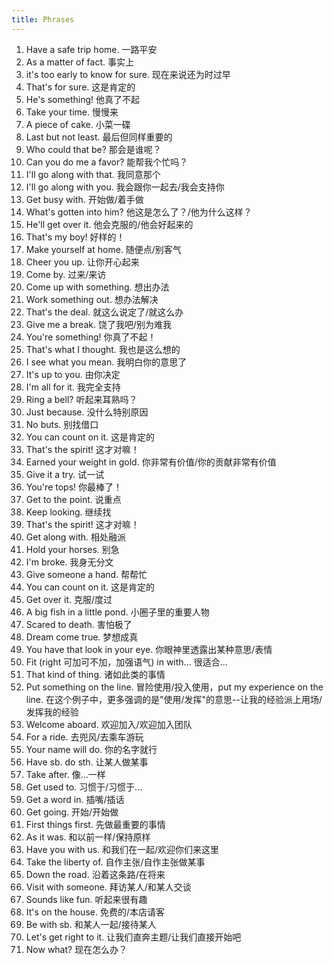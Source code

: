 ```yaml
---
title: Phrases
---
```


1. Have a safe trip home. 一路平安
1. As a matter of fact. 事实上
1. it's too early to know for sure. 现在来说还为时过早
1. That's for sure. 这是肯定的
1. He's something! 他真了不起
1. Take your time. 慢慢来
1. A piece of cake. 小菜一碟
1. Last but not least. 最后但同样重要的
1. Who could that be? 那会是谁呢？
1. Can you do me a favor? 能帮我个忙吗？
1. I'll go along with that. 我同意那个
1. I'll go along with you. 我会跟你一起去/我会支持你
1. Get busy with. 开始做/着手做
1. What's gotten into him? 他这是怎么了？/他为什么这样？
1. He'll get over it. 他会克服的/他会好起来的
1. That's my boy! 好样的！
1. Make yourself at home. 随便点/别客气
1. Cheer you up. 让你开心起来
1. Come by. 过来/来访
1. Come up with something. 想出办法
1. Work something out. 想办法解决
1. That's the deal. 就这么说定了/就这么办
1. Give me a break. 饶了我吧/别为难我
1. You're something! 你真了不起！
1. That's what I thought. 我也是这么想的
1. I see what you mean. 我明白你的意思了
1. It's up to you. 由你决定
1. I'm all for it. 我完全支持
1. Ring a bell? 听起来耳熟吗？
1. Just because. 没什么特别原因
1. No buts. 别找借口
1. You can count on it. 这是肯定的
1. That's the spirit! 这才对嘛！
1. Earned your weight in gold. 你非常有价值/你的贡献非常有价值
1. Give it a try. 试一试
1. You're tops! 你最棒了！
1. Get to the point. 说重点
1. Keep looking. 继续找
1. That's the spirit! 这才对嘛！
1. Get along with. 相处融派
1. Hold your horses. 别急
1. I'm broke. 我身无分文
1. Give someone a hand. 帮帮忙
1. You can count on it. 这是肯定的
1. Get over it. 克服/度过
1. A big fish in a little pond. 小圈子里的重要人物
1. Scared to death. 害怕极了
1. Dream come true. 梦想成真
1. You have that look in your eye. 你眼神里透露出某种意思/表情
1. Fit (right 可加可不加，加强语气) in with... 很适合...
1. That kind of thing. 诸如此类的事情
1. Put something on the line. 冒险使用/投入使用，put my experience on the line. 在这个例子中，更多强调的是"使用/发挥"的意思--让我的经验派上用场/发挥我的经验
1. Welcome aboard. 欢迎加入/欢迎加入团队
1. For a ride. 去兜风/去乘车游玩
1. Your name will do. 你的名字就行
1. Have sb. do sth. 让某人做某事
1. Take after. 像...一样
1. Get used to. 习惯于/习惯于...
1. Get a word in. 插嘴/插话
1. Get going. 开始/开始做
1. First things first. 先做最重要的事情
1. As it was. 和以前一样/保持原样
1. Have you with us. 和我们在一起/欢迎你们来这里
1. Take the liberty of. 自作主张/自作主张做某事
1. Down the road. 沿着这条路/在将来
1. Visit with someone. 拜访某人/和某人交谈
1. Sounds like fun. 听起来很有趣
1. It's on the house. 免费的/本店请客
1. Be with sb. 和某人一起/接待某人
1. Let's get right to it. 让我们直奔主题/让我们直接开始吧
1. Now what? 现在怎么办？
